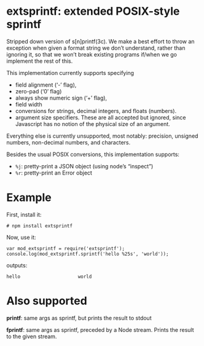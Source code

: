 extsprintf: extended POSIX-style sprintf
========================================

Stripped down version of s\[n\]printf(3c). We make a best effort to throw an exception when given a format string we don’t understand, rather than ignoring it, so that we won’t break existing programs if/when we go implement the rest of this.

This implementation currently supports specifying

-   field alignment (‘-’ flag),
-   zero-pad (‘0’ flag)
-   always show numeric sign (‘+’ flag),
-   field width
-   conversions for strings, decimal integers, and floats (numbers).
-   argument size specifiers. These are all accepted but ignored, since Javascript has no notion of the physical size of an argument.

Everything else is currently unsupported, most notably: precision, unsigned numbers, non-decimal numbers, and characters.

Besides the usual POSIX conversions, this implementation supports:

-   `%j`: pretty-print a JSON object (using node’s “inspect”)
-   `%r`: pretty-print an Error object

Example
=======

First, install it:

    # npm install extsprintf

Now, use it:

    var mod_extsprintf = require('extsprintf');
    console.log(mod_extsprintf.sprintf('hello %25s', 'world'));

outputs:

    hello                     world

Also supported
==============

**printf**: same args as sprintf, but prints the result to stdout

**fprintf**: same args as sprintf, preceded by a Node stream. Prints the result to the given stream.
